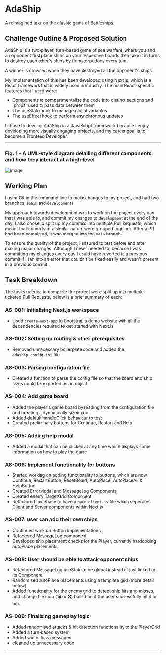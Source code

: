 # AdaShip
A reimagined take on the classic game of Battleships.

## Challenge Outline & Proposed Solution
AdaShip is a two-player, turn-based game of sea warfare, where you and an opponent first place ships on your respective boards then take it in turns to destroy each other's ships by firing torpedoes every turn. 

A winner is crowned when they have destroyed all the opponent's ships.

My implementation of this has been developed using Next.js, which is a React framework that is widely used in industry. The main React-specific features that I used were:
- Components to compartmentalise the code into distinct sections and 'props' used to pass data between them
- The useState hook to manage global variables
- The useEffect hook to perform asynchronous updates

I chose to develop AdaShip in a JavaScript framework because I enjoy developing more visually engaging projects, and my career goal is to become a Frontend Developer.

---

### Fig. 1 - A UML-style diagram detailing different components and how they interact at a high-level
![image](https://github.com/asherddesouza/AdaShip/assets/77273625/2c618538-cc54-420a-9130-74bcf839a29f)

## Working Plan
I used Git in the command line to make changes to my project, and had two branches, (`main` and `development`)

My approach towards development was to work on the project every day that I was able to, and commit my changes to `development` at the end of the day. I also chose to split up my commits into multiple Pull Requests, which meant that commits of a similar nature were grouped together. After a PR had been completed, it was merged into the `main` branch.

To ensure the quality of the project, I ensured to test before and after making major changes. Although I never needed to, because I was committing my changes every day I could have reverted to a previous commit if I ran into an error that couldn't be fixed easily and wasn't present in a previous commit.

## Task Breakdown

The tasks needed to complete the project were split up into multiple ticketed Pull Requests, below is a brief summary of each:

### AS-001: Initialising Next.js workspace
- Used `create-next-app` to bootstrap a demo website with all the dependencies required to get started with Next.js

### AS-002: Setting up routing & other prerequisites
- Removed unnecessary boilerplate code and added the `adaship_config.ini` file

### AS-003: Parsing configuration file
- Created a function to parse the config file so that the board and ship sizes could be exported as an object

### AS-004: Add game board
- Added the player's game board by reading from the configuration file and creating a dynamically sized grid
- Added default handleClick behaviour to test
- Created preliminary buttons for Continue, Restart and Help

### AS-005: Adding help modal
- Added a modal that can be clicked at any time which displays some information on how to play the game

### AS-006: Implement functionality for buttons
- Started working on adding functionality to buttons, which are now Continue, RestartButton, ResetBoard, AutoPlace, AutoPlaceAll & HelpButton
- Created ErrorModal and MessageLog Components
- Created enemy TargetGrid Component
- Refactored codebase to have a `page.client.js` file which seperates Client and Server components within Next.js

### AS-007: user can add their own ships
- Continued work on Button implementations
- Refactored MessageLog component
- Developed ship placement checks for the Player, currently hardcoding autoPlace placements

### AS-008: User should be able to attack opponent ships
- Refactored MessageLog useState to be global instead of just linked to its Component
- Randomised autoPlace placements using a template grid (more detail below)
- Added functionality for the enemy grid to detect ship hits and misses, and change the icon (💣 or ❌) based on if the user successfully hit it or not.

### AS-009: Finalising gameplay logic
- Added randomised attacks & hit detection functionality to the PlayerGrid
- Added a turn-based system
- Added win or loss messages
- cleaned up unnecessary code

---


